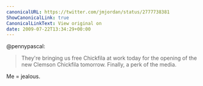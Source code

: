 ```yaml
---
canonicalURL: https://twitter.com/jmjordan/status/2777738381
ShowCanonicalLink: true
CanonicalLinkText: View original on
date: 2009-07-22T13:34:29+00:00
---
```

@pennypascal:

> They're bringing us free Chickfila at work today for the opening of the new Clemson Chickfila tomorrow. Finally, a perk of the media.

Me = jealous.